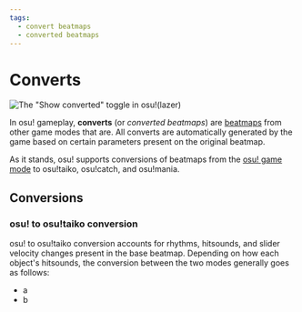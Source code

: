 ```yaml
---
tags:
  - convert beatmaps
  - converted beatmaps
---
```


# Converts

![The \"Show converted\" toggle in osu!(lazer)](img/show-converted-button.png "The \"Show converted\" toggle in osu!(lazer)")

In osu! gameplay, **converts** (or *converted beatmaps*) are [beatmaps](/wiki//Beatmap) from other game modes that are. All converts are automatically generated by the game based on certain parameters present on the original beatmap.

As it stands, osu! supports conversions of beatmaps from the [osu! game mode](/wiki/Game_mode/osu!) to osu!taiko, osu!catch, and osu!mania.

## Conversions

### osu! to osu!taiko conversion

osu! to osu!taiko conversion accounts for rhythms, hitsounds, and slider velocity changes present in the base beatmap. Depending on how each object's hitsounds, the conversion between the two modes generally goes as follows:

- a
- b